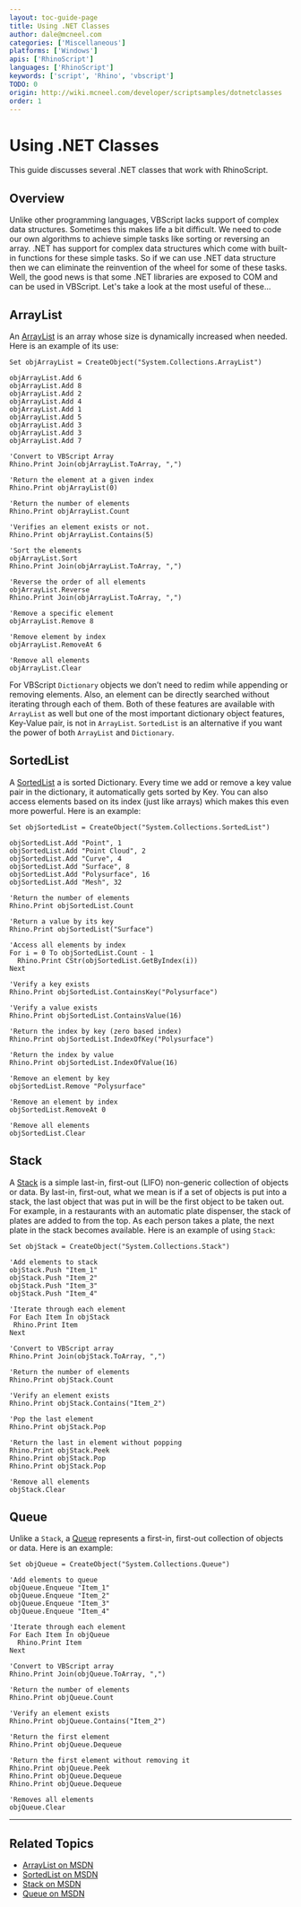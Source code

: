 ```yaml
---
layout: toc-guide-page
title: Using .NET Classes
author: dale@mcneel.com
categories: ['Miscellaneous']
platforms: ['Windows']
apis: ['RhinoScript']
languages: ['RhinoScript']
keywords: ['script', 'Rhino', 'vbscript']
TODO: 0
origin: http://wiki.mcneel.com/developer/scriptsamples/dotnetclasses
order: 1
---
```


# Using .NET Classes

This guide discusses several .NET classes that work with RhinoScript.

## Overview

Unlike other programming languages, VBScript lacks support of complex data structures.  Sometimes this makes life a bit difficult.  We need to code our own algorithms to achieve simple tasks like sorting or reversing an array.  .NET has support for complex data structures which come with built-in functions for these simple tasks.  So if we can use .NET data structure then we can eliminate the reinvention of the wheel for some of these tasks.  Well, the good news is that some .NET libraries are exposed to COM and can be used in VBScript.  Let's take a look at the most useful of these...

## ArrayList

An [ArrayList](http://msdn.microsoft.com/en-us/library/system.collections.arraylist(v=vs.100).aspx) is an array whose size is dynamically increased when needed.  Here is an example of its use:

```vbnet
Set objArrayList = CreateObject("System.Collections.ArrayList")

objArrayList.Add 6
objArrayList.Add 8
objArrayList.Add 2
objArrayList.Add 4
objArrayList.Add 1
objArrayList.Add 5
objArrayList.Add 3
objArrayList.Add 3
objArrayList.Add 7

'Convert to VBScript Array
Rhino.Print Join(objArrayList.ToArray, ",")

'Return the element at a given index
Rhino.Print objArrayList(0)

'Return the number of elements
Rhino.Print objArrayList.Count

'Verifies an element exists or not.
Rhino.Print objArrayList.Contains(5)

'Sort the elements
objArrayList.Sort
Rhino.Print Join(objArrayList.ToArray, ",")

'Reverse the order of all elements
objArrayList.Reverse
Rhino.Print Join(objArrayList.ToArray, ",")

'Remove a specific element
objArrayList.Remove 8

'Remove element by index
objArrayList.RemoveAt 6

'Remove all elements
objArrayList.Clear  
```

For VBScript `Dictionary` objects we don’t need to redim while appending or removing elements.  Also, an element can be directly searched without iterating through each of them.  Both of these features are available with `ArrayList` as well but one of the most important dictionary object features, Key-Value pair, is not in `ArrayList`.  `SortedList` is an alternative if you want the power of both `ArrayList` and `Dictionary`.

## SortedList

A [SortedList](http://msdn.microsoft.com/en-us/library/system.collections.sortedlist.aspx) a is sorted Dictionary.  Every time we add or remove a key value pair in the dictionary, it automatically gets sorted by Key.  You can also access elements based on its index (just like arrays) which makes this even more powerful. Here is an example:

```vbnet
Set objSortedList = CreateObject("System.Collections.SortedList")

objSortedList.Add "Point", 1
objSortedList.Add "Point Cloud", 2
objSortedList.Add "Curve", 4
objSortedList.Add "Surface", 8
objSortedList.Add "Polysurface", 16
objSortedList.Add "Mesh", 32

'Return the number of elements
Rhino.Print objSortedList.Count

'Return a value by its key
Rhino.Print objSortedList("Surface")

'Access all elements by index
For i = 0 To objSortedList.Count - 1
  Rhino.Print CStr(objSortedList.GetByIndex(i))
Next

'Verify a key exists
Rhino.Print objSortedList.ContainsKey("Polysurface")

'Verify a value exists
Rhino.Print objSortedList.ContainsValue(16)

'Return the index by key (zero based index)
Rhino.Print objSortedList.IndexOfKey("Polysurface")

'Return the index by value
Rhino.Print objSortedList.IndexOfValue(16)

'Remove an element by key
objSortedList.Remove "Polysurface"

'Remove an element by index
objSortedList.RemoveAt 0

'Remove all elements
objSortedList.Clear
```

## Stack

A [Stack](http://msdn.microsoft.com/en-us/library/system.collections.stack.aspx) is a simple last-in, first-out (LIFO) non-generic collection of objects or data.  By last-in, first-out, what we mean is if a set of objects is put into a stack, the last object that was put in will be the first object to be taken out.  For example, in a restaurants with an automatic plate dispenser, the stack of plates are added to from the top.  As each person takes a plate, the next plate in the stack becomes available.  Here is an example of using `Stack`:

```vbnet
Set objStack = CreateObject("System.Collections.Stack")

'Add elements to stack
objStack.Push "Item_1"
objStack.Push "Item_2"
objStack.Push "Item_3"
objStack.Push "Item_4"

'Iterate through each element
For Each Item In objStack
 Rhino.Print Item
Next

'Convert to VBScript array
Rhino.Print Join(objStack.ToArray, ",")

'Return the number of elements
Rhino.Print objStack.Count

'Verify an element exists
Rhino.Print objStack.Contains("Item_2")

'Pop the last element
Rhino.Print objStack.Pop

'Return the last in element without popping
Rhino.Print objStack.Peek
Rhino.Print objStack.Pop
Rhino.Print objStack.Pop

'Remove all elements
objStack.Clear
```

## Queue

Unlike a `Stack`, a [Queue](http://msdn.microsoft.com/en-us/library/system.collections.queue(v=vs.100).aspx) represents a first-in, first-out collection of objects or data.  Here is an example:

```vbnet
Set objQueue = CreateObject("System.Collections.Queue")

'Add elements to queue
objQueue.Enqueue "Item_1"
objQueue.Enqueue "Item_2"
objQueue.Enqueue "Item_3"
objQueue.Enqueue "Item_4"

'Iterate through each element
For Each Item In objQueue
  Rhino.Print Item
Next

'Convert to VBScript array
Rhino.Print Join(objQueue.ToArray, ",")

'Return the number of elements
Rhino.Print objQueue.Count

'Verify an element exists
Rhino.Print objQueue.Contains("Item_2")

'Return the first element
Rhino.Print objQueue.Dequeue

'Return the first element without removing it
Rhino.Print objQueue.Peek
Rhino.Print objQueue.Dequeue
Rhino.Print objQueue.Dequeue

'Removes all elements
objQueue.Clear
```

---

## Related Topics

- [ArrayList on MSDN](http://msdn.microsoft.com/en-us/library/system.collections.arraylist(v=vs.100).aspx)
- [SortedList on MSDN](http://msdn.microsoft.com/en-us/library/system.collections.sortedlist.aspx)
- [Stack on MSDN](http://msdn.microsoft.com/en-us/library/system.collections.stack.aspx)
- [Queue on MSDN](http://msdn.microsoft.com/en-us/library/system.collections.queue(v=vs.100).aspx)
